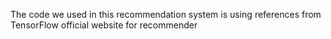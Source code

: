 The code we used in this recommendation system is using references from TensorFlow official website for recommender
